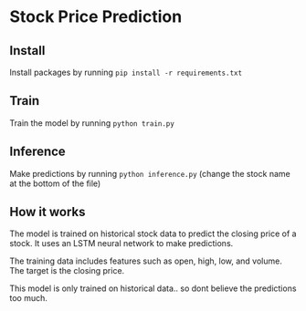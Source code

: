 # Stock Price Prediction

## Install
Install packages by running `pip install -r requirements.txt`

## Train
Train the model by running `python train.py`

## Inference
Make predictions by running `python inference.py` (change the stock name at the bottom of the file)

## How it works
The model is trained on historical stock data to predict the closing price of a stock. It uses an LSTM neural network to make predictions.

The training data includes features such as open, high, low, and volume. The target is the closing price.

This model is only trained on historical data.. so dont believe the predictions too much.




